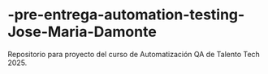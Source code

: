 # -pre-entrega-automation-testing-Jose-Maria-Damonte
Repositorio para proyecto del curso de Automatización QA de Talento Tech 2025.
